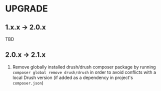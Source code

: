 # UPGRADE

## 1.x.x -> 2.0.x

TBD

## 2.0.x -> 2.1.x

1. Remove globally installed drush/drush composer package by running `composer global remove drush/drush` in order to avoid conflicts with a local Drush version (if added as a dependency in project's `composer.json`)
